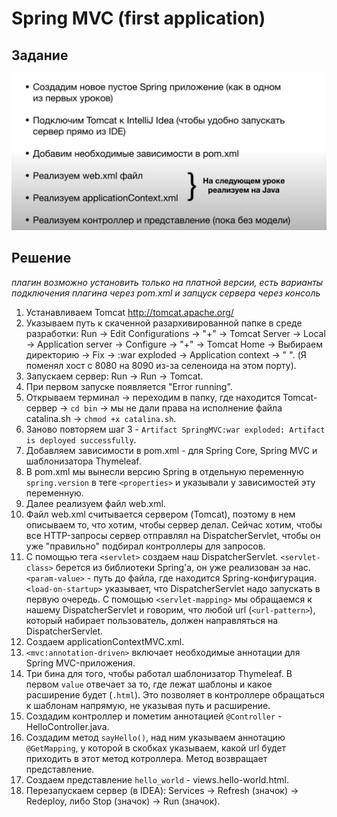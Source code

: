 # Spring MVC (first application)

## Задание

![1](images/1.png)

## Решение
_плагин возможно установить только на платной версии, есть варианты подключения плагина через pom.xml и запцуск сервера через консоль_

1. Устанавливаем Tomcat http://tomcat.apache.org/
2. Указываем путь к скаченной разархивированной папке в среде разработки: Run -> Edit Configurations -> "+" -> Tomcat Server -> Local -> Application server -> Configure -> "+" -> Tomcat Home -> Выбираем директорию -> Fix -> :war exploded -> Application context -> " ". (Я поменял хост с 8080 на 8090 из-за селеноида на этом порту).
3. Запускаем сервер: Run -> Run -> Tomcat.
4. При первом запуске появляется "Error running".
5. Открываем терминал -> переходим в папку, где находится Tomcat-сервер -> `cd bin` -> мы не дали права на исполнение файла catalina.sh -> `chmod +x catalina.sh`.
6. Заново повторяем шаг 3 - `Artifact SpringMVC:war exploded: Artifact is deployed successfully`.
7. Добавляем зависимости в pom.xml - для Spring Core, Spring MVC и шаблонизатора Thymeleaf.
8. В pom.xml мы вынесли версию Spring в отдельную переменную `spring.version` в теге `<properties>` и указывали у зависимостей эту переменную.
9. Далее реализуем файл web.xml.
10. Файл web.xml считывается сервером (Tomcat), поэтому в нем описываем то, что хотим, чтобы сервер делал. Сейчас хотим, чтобы все HTTP-запросы сервер отправлял на DispatcherServlet, чтобы он уже "правильно" подбирал контроллеры для запросов.
11. С помощью тега `<servlet>` создаем наш DispatcherServlet. `<servlet-class>` берется из библиотеки Spring'а, он уже реализован за нас. `<param-value>` - путь до файла, где находится Spring-конфигурация. `<load-on-startup>` указывает, что DispatcherServlet надо запускать в первую очередь. С помощью `<servlet-mapping>` мы обращаемся к нашему DispatcherServlet и  говорим, что любой url (`<url-pattern>`), который набирает пользователь, должен направляться на DispatcherServlet.
12. Создаем applicationContextMVC.xml.
13. `<mvc:annotation-driven>` включает необходимые аннотации для Spring MVC-приложения.
14. Три бина для того, чтобы работал шаблонизатор Thymeleaf. В первом `value` отвечает за то, где лежат шаблоны и какое расширение будет (`.html`). Это позволяет в контроллере обращаться к шаблонам напрямую, не указывая путь и расширение.
15. Создадим контроллер и пометим аннотацией `@Controller` - HelloController.java.
16. Создадим метод `sayHello()`, над ним указываем аннотацию `@GetMapping`, у которой в скобках указываем, какой url будет приходить в этот метод котроллера. Метод возвращает представление.
17. Создаем представление `hello_world` - views.hello-world.html.
18. Перезапускаем сервер (в IDEA): Services -> Refresh (значок) -> Redeploy, либо Stop (значок) -> Run (значок).
